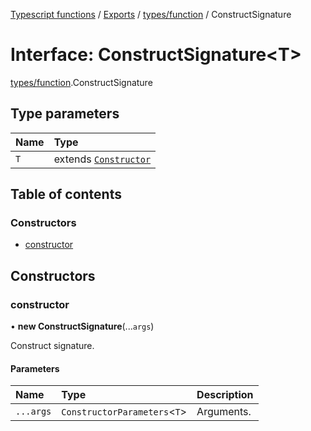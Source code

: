 [Typescript functions](../index.md) / [Exports](../modules.md) / [types/function](../modules/types_function.md) / ConstructSignature

# Interface: ConstructSignature<T\>

[types/function](../modules/types_function.md).ConstructSignature

## Type parameters

| Name | Type |
| :------ | :------ |
| `T` | extends [`Constructor`](types_function.Constructor.md) |

## Table of contents

### Constructors

- [constructor](types_function.ConstructSignature.md#constructor)

## Constructors

### constructor

• **new ConstructSignature**(...`args`)

Construct signature.

#### Parameters

| Name | Type | Description |
| :------ | :------ | :------ |
| `...args` | `ConstructorParameters`<`T`\> | Arguments. |
